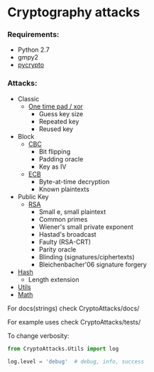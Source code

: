 # Cryptography attacks

### Requirements:
* Python 2.7
* gmpy2
* [pycrypto](https://pypi.python.org/pypi/pycrypto)

### Attacks:
* Classic
	+ [One time pad / xor](CryptoAttacks/docs/Classic/one_time_pad.md)
		+ Guess key size
		+ Repeated key
		+ Reused key
* Block
	+ [CBC](CryptoAttacks/docs/Block/cbc.md)
		+ Bit flipping
		+ Padding oracle
		* Key as IV
	+ [ECB](CryptoAttacks/docs/Block/ecb.md)
		+ Byte-at-time decryption
		+ Known plaintexts
* Public Key
	+ [RSA](CryptoAttacks/docs/PublicKey/rsa.md)
	    * Small e, small plaintext
		+ Common primes
		+ Wiener's small private exponent
		+ Hastad's broadcast
		+ Faulty (RSA-CRT)
		+ Parity oracle
		* Blinding (signatures/ciphertexts)
		* Bleichenbacher'06 signature forgery
* [Hash](CryptoAttacks/docs/Hash.md)
    * Length extension
* [Utils](CryptoAttacks/docs/Utils.md)
* [Math](CryptoAttacks/docs/Math.md)

For docs(strings) check CryptoAttacks/docs/

For example uses check CryptoAttacks/tests/

To change verbosity:
```python
from CryptoAttacks.Utils import log

log.level = 'debug'  # debug, info, success
```
